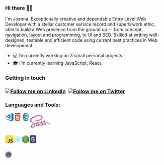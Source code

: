 ### Hi there 🙋🏼

<p>I'm Joanna.
Exceptionally creative and dependable Entry Level Web Developer with a stellar customer service record and superb work ethic, able to build a Web presence from the ground up -- from concept, navigation, layout and programming, to UI and SEO.
Skilled at writing well-designed, testable and efficient code using current best practices in Web development.</p>

- 💻 I’m currently working on 3 small personal projects.
- 🎓 I’m currently learning JavaScript, React.
<div>
  <h3>Getting in touch<h3>
  <a href="https://www.linkedin.com/in/joannasmerea/" title="Follow me on LinkedIn" rel="nofollow">
  <img width="24" alt="Follow me on LinkedIn" src="https://raw.githubusercontent.com/trekhleb/trekhleb/master/assets/icons/linkedin.svg" style="max-width:100%;"></a>&nbsp;
  <a href="https://twitter.com/joannasmerea" title="Follow me on Twitter" rel="nofollow">
  <img width="24" alt="Follow me on Twitter" src="https://raw.githubusercontent.com/trekhleb/trekhleb/master/assets/icons/twitter.svg" style="max-width:100%;"></a>&nbsp;
</div>
<div>
  <h3>Languages and Tools:</h3>
  <p><a target="_blank" rel="noopener noreferrer" href="https://raw.githubusercontent.com/github/explore/80688e429a7d4ef2fca1e82350fe8e3517d3494d/topics/visual-studio-code/visual-studio-code.png"><img align="left" alt="Visual Studio Code" width="26px" src="https://raw.githubusercontent.com/github/explore/80688e429a7d4ef2fca1e82350fe8e3517d3494d/topics/visual-studio-code/visual-studio-code.png" style="max-width:100%;"></a></p>
  <p><a target="_blank" rel="noopener noreferrer" href="https://raw.githubusercontent.com/github/explore/80688e429a7d4ef2fca1e82350fe8e3517d3494d/topics/html/html.png"><img align="left" alt="HTML5" width="26px" src="https://raw.githubusercontent.com/github/explore/80688e429a7d4ef2fca1e82350fe8e3517d3494d/topics/html/html.png" style="max-width:100%;"></a></p>
  <p><a target="_blank" rel="noopener noreferrer" href="https://raw.githubusercontent.com/github/explore/80688e429a7d4ef2fca1e82350fe8e3517d3494d/topics/css/css.png"><img align="left" alt="CSS3" width="26px" src="https://raw.githubusercontent.com/github/explore/80688e429a7d4ef2fca1e82350fe8e3517d3494d/topics/css/css.png" style="max-width:100%;"></a></p>
  
  <p><a target="_blank" rel="noopener noreferrer" href="https://raw.githubusercontent.com/github/explore/80688e429a7d4ef2fca1e82350fe8e3517d3494d/topics/sass/sass.png"><img src="https://raw.githubusercontent.com/github/explore/80688e429a7d4ef2fca1e82350fe8e3517d3494d/topics/sass/sass.png" width="64" height="54" class="d-block rounded-1 mr-3 flex-shrink-0" alt="sass logo"></p>
  
  <p><a target="_blank" rel="noopener noreferrer" href="https://raw.githubusercontent.com/github/explore/80688e429a7d4ef2fca1e82350fe8e3517d3494d/topics/javascript/javascript.png"><img align="left" alt="JavaScript" width="26px" src="https://raw.githubusercontent.com/github/explore/80688e429a7d4ef2fca1e82350fe8e3517d3494d/topics/javascript/javascript.png" style="max-width:100%;"></a></p>
  <p><a target="_blank" rel="noopener noreferrer" href="https://raw.githubusercontent.com/github/explore/80688e429a7d4ef2fca1e82350fe8e3517d3494d/topics/react/react.png">
    <img align="left" alt="React" width="26px" src="https://raw.githubusercontent.com/github/explore/80688e429a7d4ef2fca1e82350fe8e3517d3494d/topics/react/react.png" style="max-width:100%;"></a></p>
  <p><a target="_blank" rel="noopener noreferrer" href="/topics/nodejs" title="Node.js"><img align="left" src="https://raw.githubusercontent.com/github/explore/80688e429a7d4ef2fca1e82350fe8e3517d3494d/topics/nodejs/nodejs.png" width="26" style="max-width:100%;" alt="nodejs logo"></a></p>
  <p><a target="_blank" rel="noopener noreferrer" href="/topics/bootstrap" title="Bootstrap"><img src="https://raw.githubusercontent.com/github/explore/80688e429a7d4ef2fca1e82350fe8e3517d3494d/topics/bootstrap/bootstrap.png" width="20" height="25" style="max-width:100%;" alt="bootstrap logo"></a></p>
  <p><a target="_blank" rel="noopener noreferrer" href="/topics/php" title="PHP"><img src="https://raw.githubusercontent.com/github/explore/ccc16358ac4530c6a69b1b80c7223cd2744dea83/topics/php/php.png" width="20" height="40" style="max-width:100%;" alt="php logo"></a></p>
</div>


